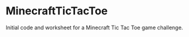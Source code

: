 MinecraftTicTacToe
==================

Initial code and worksheet for a Minecraft Tic Tac Toe game challenge.
